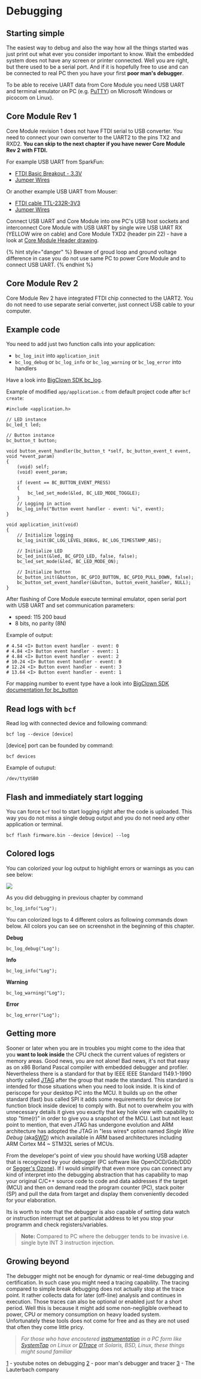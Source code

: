 # Debugging

## Starting simple

The easiest way to debug and also the way how all the things started was just print out what ever you consider important to know. Wait the embedded system does not have any screen or printer connected. Well you are right, but there used to be a serial port. And if it is hopefully free to use and can be connected to real PC then you have your first **poor man's debugger**.

To be able to receive UART data from Core Module you need USB UART and terminal emulator on PC \(e.g. [PuTTY](https://www.chiark.greenend.org.uk/~sgtatham/putty/latest.html)\) on Microsoft Windows or picocom on Linux\).

## Core Module Rev 1

Core Module revision 1 does not have FTDI serial to USB converter. You need to connect your own converter to the UART2 to the pins TX2 and RXD2. **You can skip to the next chapter if you have newer Core Module Rev 2 with FTDI.**

For example USB UART from SparkFun:

* [FTDI Basic Breakout - 3.3V](https://www.sparkfun.com/products/9873)
* [Jumper Wires](https://www.sparkfun.com/products/11709)

Or another example USB UART from Mouser:

* [FTDI cable TTL-232R-3V3](https://eu.mouser.com/search/ProductDetail.aspx?qs=Xb8IjHhkxj627GFcejHp0Q%3d%3d)
* [Jumper Wires](https://eu.mouser.com/search/ProductDetail.aspx?R=0virtualkey0virtualkeyMIKROE-513)

Connect USB UART and Core Module into one PC's USB host sockets and interconnect Core Module with USB UART by single wire USB UART RX \(YELLOW wire on cable\) and Core Module TXD2 \(header pin 22\) - have a look at [Core Module Header drawing](../hardware/header-pinout.md).

{% hint style="danger" %}
Beware of groud loop and ground voltage difference in case you do not use same PC to power Core Module and to connect USB UART.
{% endhint %}

## Core Module Rev 2

Core Module Rev 2 have integrated FTDI chip connected to the UART2. You do not need to use separate serial converter, just connect USB cable to your computer.

## Example code

You need to add just two function calls into your application:

* `bc_log_init` into `application_init`
* `bc_log_debug` or `bc_log_info` or `bc_log_warning` or `bc_log_error` into handlers

Have a look into [BigClown SDK bc\_log](https://sdk.bigclown.com/group__bc__log.html).

Example of modified `app/application.c` from default project code after `bcf create`:

```text
#include <application.h>

// LED instance
bc_led_t led;

// Button instance
bc_button_t button;

void button_event_handler(bc_button_t *self, bc_button_event_t event, void *event_param)
{
    (void) self;
    (void) event_param;

    if (event == BC_BUTTON_EVENT_PRESS)
    {
        bc_led_set_mode(&led, BC_LED_MODE_TOGGLE);
    }
    // Logging in action
    bc_log_info("Button event handler - event: %i", event);
}

void application_init(void)
{
    // Initialize logging
    bc_log_init(BC_LOG_LEVEL_DEBUG, BC_LOG_TIMESTAMP_ABS);

    // Initialize LED
    bc_led_init(&led, BC_GPIO_LED, false, false);
    bc_led_set_mode(&led, BC_LED_MODE_ON);

    // Initialize button
    bc_button_init(&button, BC_GPIO_BUTTON, BC_GPIO_PULL_DOWN, false);
    bc_button_set_event_handler(&button, button_event_handler, NULL);
}
```

After flashing of Core Module execute terminal emulator, open serial port with USB UART and set communication parameters:

* speed: 115 200 baud
* 8 bits, no parity \(8N\)

Example of output:

```text
# 4.54 <I> Button event handler - event: 0
# 4.84 <I> Button event handler - event: 1
# 4.84 <I> Button event handler - event: 2
# 10.24 <I> Button event handler - event: 0
# 12.24 <I> Button event handler - event: 3
# 13.64 <I> Button event handler - event: 1
```

For mapping number to event type have a look into [BigClown SDK documentation for bc\_button](https://sdk.bigclown.com/bc__button_8h_source.html#l00013)

## Read logs with `bcf`

Read log with connected device and following command:

```text
bcf log --device [device]
```

\[device\] port can be founded by command:

```text
bcf devices
```

Example of outuput:

```text
/dev/ttyUSB0
```

## Flash and immediately start logging

You can force `bcf` tool to start logging right after the code is uploaded. This way you do not miss a single debug output and you do not need any other application or terminal.

```text
bcf flash firmware.bin --device [device] --log
```

## Colored logs

You can colorized your log output to highlight errors or warnings as you can see below:

![](../.gitbook/assets/_firmware_debugging_debugging_colored_terminal.PNG)

As you did debugging in previous chapter by command

```text
bc_log_info("Log");
```

You can colorized logs to 4 different colors as following commands down below. All colors you can see on screenshot in the beginning of this chapter.

**Debug**

```text
bc_log_debug("Log");
```

**Info**

```text
bc_log_info("Log");
```

**Warning**

```text
bc_log_warning("Log");
```

**Error**

```text
bc_log_error("Log");
```

## **Getting more**

Sooner or later when you are in troubles you might come to the idea that you **want to look inside** the CPU check the current values of registers or memory areas. Good news, you are not alone! Bad news, it's not that easy as on x86 Borland Pascal compiler with embedded debugger and profiler. Nevertheless there is a standard for that by IEEE IEEE Standard 1149.1-1990 shortly called [JTAG](https://en.wikipedia.org/wiki/JTAG) after the group that made the standard. This standard is intended for those situations when you need to look inside. It is kind of periscope for your desktop PC into the MCU. It builds up on the other standard \(fast\) bus called SPI it adds some requirements for device \(or function block inside device\) to comply with. But not to overwhelm you with unnecessary details it gives you exactly that key hole view with capability to stop "time\(r\)" in order to give you a snapshot of the MCU. Last but not least point to mention, that even JTAG has undergone evolution and ARM architecture has adopted the JTAG in "less wires\* option named _Single Wire Debug_ \(aka[SWD](https://www.pls-mc.com/serial-wire-debug-swd-support/features-a-958.html)\) which available in ARM based architectures including ARM Cortex M4 ~ STM32L series of MCUs.

From the developer's point of view you should have working USB adapter that is recognized by your debugger \(PC software like OpenOCD/Gdb/DDD or [Segger's Ozone](https://www.segger.com/products/development-tools/ozone-j-link-debugger/)\). If I would simplify that even more you can connect any kind of interpret into the debugging abstraction that has capability to map your original C/C++ source code to code and data addresses if the target \(MCU\) and then on demand read the program counter \(PC\), stack poiter \(SP\) and pull the data from target and display them conveniently decoded for your elaboration.

Its is worth to note that the debugger is also capable of setting data watch or instruction interrrupt set at particulat address to let you stop your programm and check registers/variables.

> **Note:** Compared to PC where the debugger tends to be invasive i.e. single byte INT 3 instruction injection.

## Growing beyond

The debugger might not be enough for dynamic or real-time debugging and certification. In such case you might need a tracing capability. The tracing compared to simple break debugging does not actually stop at the trace point. It rather collects data for later \(off-line\) analysis and continues in execution. Those traces can also be optional or enabled just for a short period. Well this is because it might add some non-negligible overhead to power, CPU or memory consumption on heavy loaded system. Unfortunately these tools does not come for free and as they are not used that often they come little pricy.

> _For those who have encoutered_ [_instrumentation_](https://en.wikipedia.org/wiki/Instrumentation_%28computer_programming%29) _in a PC form like_ [_SystemTap_](https://en.wikipedia.org/wiki/SystemTap) _on Linux or_ [_DTrace_](https://en.wikipedia.org/wiki/DTrace) _at Solaris, BSD, Linux, these things might sound familiar_

[1](https://www.youtube.com/watch?v=cDaG1CdP5Ew) - youtube notes on debugging [2](https://mcuoneclipse.com/2015/04/04/poor-mans-trace-free-of-charge-function-entryexit-trace-with-gnu-tools/) - poor man's debugger and tracer [3](http://www.lauterbach.com/) - The Lauterbach company

